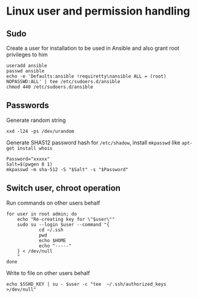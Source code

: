 # Linux user and permission handling

## Sudo

Create a user for installation to be used in Ansible and also grant root privileges to him
```
useradd ansible
passwd ansible
echo -e 'Defaults:ansible !requiretty\nansible ALL = (root) NOPASSWD:ALL' | tee /etc/sudoers.d/ansible
chmod 440 /etc/sudoers.d/ansible
```

## Passwords

Generate random string 

    xxd -l24 -ps /dev/urandom

Generate SHA512 password hash for `/etc/shadow`, install `mkpasswd` like `apt-get install whois`

    Password="xxxxx"
    Salt=$(pwgen 8 1)
    mkpasswd -m sha-512 -S "$Salt" -s "$Password"



## Switch user, chroot operation

Run commands on other users behalf

    for user in root admin; do
        echo "Re-creating key for \"$user\""
        sudo su --login $user --command "{
                cd ~/.ssh
                pwd
                echo $HOME
                echo "-----"
        } < /dev/null
        "
    done


Write to file on other users behalf

    echo $SSHD_KEY | su - $user -c "tee  ~/.ssh/authorized_keys >/dev/null"

